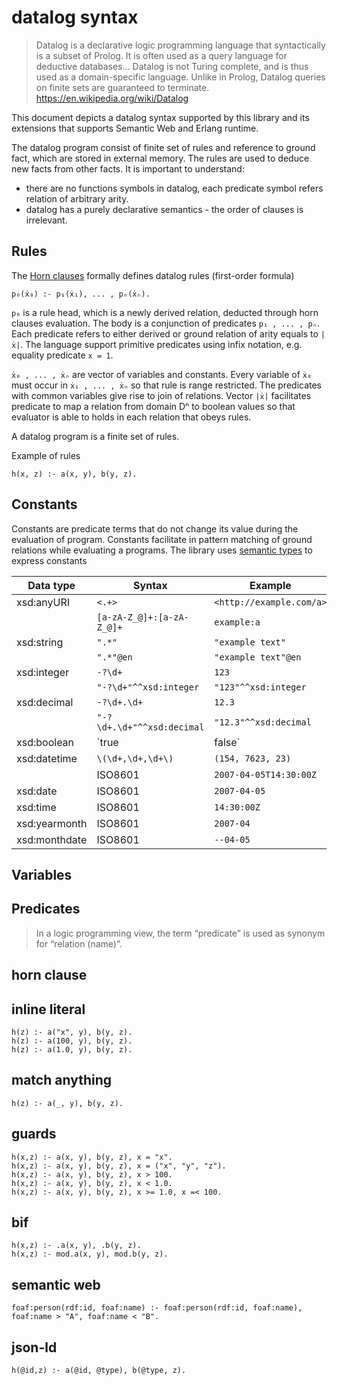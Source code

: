 # datalog syntax

> Datalog is a declarative logic programming language that syntactically is a subset of Prolog. It is often used as a query language for deductive databases... Datalog is not Turing complete, and is thus used as a domain-specific language. Unlike in Prolog, Datalog queries on finite sets are guaranteed to terminate.
> https://en.wikipedia.org/wiki/Datalog

This document depicts a datalog syntax supported by this library and its extensions that supports Semantic Web and Erlang runtime.

The datalog program consist of finite set of rules and reference to ground fact, which are stored in external memory. The rules are used to deduce new facts from other facts. It is important to understand: 
* there are no functions symbols in datalog, each predicate symbol refers relation of arbitrary arity.
* datalog has a purely declarative semantics - the order of clauses is irrelevant.

## Rules

The [Horn clauses](https://en.wikipedia.org/wiki/Horn_clause) formally defines datalog rules (first-order formula)

```
p₀(ẋ₀) :- p₁(ẋ₁), ... , pₙ(ẋₙ).
```

`p₀` is a rule head, which is a newly derived relation, deducted through horn clauses evaluation. The body is a conjunction of predicates `p₁ , ... , pₙ`. Each predicate refers to either derived or ground relation of arity equals to `|ẋ|`. The language support primitive predicates using infix notation, e.g. equality predicate `x = 1`. 

`ẋ₀ , ... , ẋₙ` are vector of variables and constants. Every variable of `ẋ₀` must occur in `ẋ₁ , ... , ẋₙ` so that rule is range restricted. The predicates with common variables give rise to join of relations. Vector `|ẋ|` facilitates predicate to map a relation from domain Dⁿ to boolean values so that evaluator is able to holds in each relation that obeys rules.

A datalog program is a finite set of rules.

Example of rules

```
h(x, z) :- a(x, y), b(y, z).
```

## Constants

Constants are predicate terms that do not change its value during the evaluation of program. Constants facilitate in pattern matching of ground relations while evaluating a programs. The library uses [semantic types](https://github.com/fogfish/semantic/blob/master/doc/datatype.md) to express constants

Data type | Syntax | Example
--- | --- | ---
xsd:anyURI |  `<.+>` | `<http://example.com/a>`
|| `[a-zA-Z_@]+:[a-zA-Z_@]+` | `example:a`
xsd:string | `".*"` | `"example text"`
|| `".*"@en` | `"example text"@en`
xsd:integer | `-?\d+` | `123`
|| `"-?\d+"^^xsd:integer` | `"123"^^xsd:integer`
xsd:decimal | `-?\d+.\d+` | `12.3`
|| `"-?\d+.\d+"^^xsd:decimal` | `"12.3"^^xsd:decimal`
xsd:boolean | `true | false` | `true`
xsd:datetime | `\(\d+,\d+,\d+\)` | `(154, 7623, 23)`
|| ISO8601 | `2007-04-05T14:30:00Z`
xsd:date | ISO8601 | `2007-04-05`
xsd:time | ISO8601 | `14:30:00Z`
xsd:yearmonth | ISO8601 | `2007-04`
xsd:monthdate | ISO8601 | `--04-05`


## Variables


## Predicates

> In a logic programming view, the term “predicate” is used as synonym for “relation (name)”.


## horn clause

## inline literal
```
h(z) :- a("x", y), b(y, z). 
h(z) :- a(100, y), b(y, z). 
h(z) :- a(1.0, y), b(y, z). 
```

## match anything
```
h(z) :- a(_, y), b(y, z).
```

## guards
```
h(x,z) :- a(x, y), b(y, z), x = "x".
h(x,z) :- a(x, y), b(y, z), x = ("x", "y", "z").
h(x,z) :- a(x, y), b(y, z), x > 100.
h(x,z) :- a(x, y), b(y, z), x < 1.0.
h(x,z) :- a(x, y), b(y, z), x >= 1.0, x =< 100.
```

## bif
```
h(x,z) :- .a(x, y), .b(y, z).
h(x,z) :- mod.a(x, y), mod.b(y, z).
```

## semantic web
```
foaf:person(rdf:id, foaf:name) :- foaf:person(rdf:id, foaf:name), foaf:name > "A", foaf:name < "B".
```

## json-ld
```
h(@id,z) :- a(@id, @type), b(@type, z).
```
